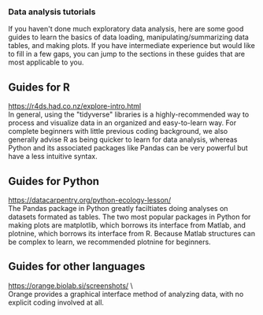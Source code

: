 ### Data analysis tutorials

If you haven't done much exploratory data analysis, here are some good guides to 
learn the basics of data loading, manipulating/summarizing data tables, and making
plots. If you have intermediate experience but would like to fill in a few gaps, you
can jump to the sections in these guides that are most applicable to you.

## Guides for R

https://r4ds.had.co.nz/explore-intro.html \
In general, using the "tidyverse" libraries is a highly-recommended way to process and
visualize data in an organized and easy-to-learn way. For complete beginners with little
previous coding background, we also generally advise R as being quicker to learn for data 
analysis, whereas Python and its associated packages like Pandas can be very powerful but
have a less intuitive syntax.


## Guides for Python

https://datacarpentry.org/python-ecology-lesson/ \
The Pandas package in Python greatly faciltiates doing analyses on datasets formated as tables.
The two most popular packages in Python for making plots are matplotlib, which borrows its interface
from Matlab, and plotnine, which borrows its interface from R. Because Matlab structures can be
complex to learn, we recommended plotnine for beginners.


## Guides for other languages

https://orange.biolab.si/screenshots/ \  
Orange provides a graphical interface method of analyzing data, with no explicit coding involved
at all. 
	

